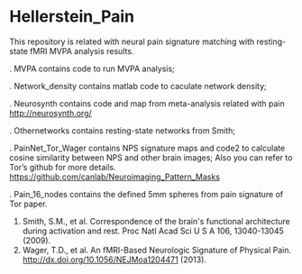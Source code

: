 # Hellerstein_Pain
This repository is related with neural pain signature matching with resting-state fMRI MVPA analysis results. 


. MVPA contains code to run MVPA analysis; 

. Network_density contains matlab code to caculate network density; 

. Neurosynth contains code and map from meta-analysis related with pain 
              http://neurosynth.org/


. Othernetworks contains resting-state networks from Smith; 

. PainNet_Tor_Wager contains NPS signature maps and code2 to calculate cosine similarity between NPS and other brain images; Also you can refer to Tor’s github for more details. 
             https://github.com/canlab/Neuroimaging_Pattern_Masks

. Pain_16_nodes contains the defined 5mm spheres from pain signature of Tor paper. 



1.	Smith, S.M., et al. Correspondence of the brain's functional architecture during activation and rest. Proc Natl Acad Sci U S A 106, 13040-13045 (2009).
2.	Wager, T.D., et al. An fMRI-Based Neurologic Signature of Physical Pain. http://dx.doi.org/10.1056/NEJMoa1204471 (2013).

